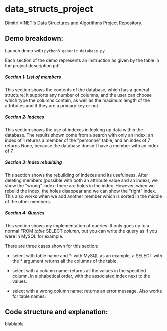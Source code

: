 # data_structs_project

Dimitri VINET's Data Structures and Algorithms Project Repository.

## Demo breakdown:

Launch demo with ``` python3 generic_database.py ```

Each section of the demo represents an instruction as given by the table in the project description pdf.

##### Section 1: List of members

This section shows the contents of the database, which has a general structure: it supports any number of columns, and the user can choose which type the columns contain, as well as the maximum length of the attributes and if they are a primary key or not.


##### Section 2: Indexes

This section shows the use of indexes in looking up data within the database. The results shown come from a search with only an index; an index of 1 returns a member of the "personne" table, and an index of 7 returns None, because the database doesn't have a member with an index of 7.

##### Section 3: Index rebuilding

This section shows the rebuilding of indexes and its usefulness. After deleting members (possible with both an attribute value and an index), we show the "wrong" index: there are holes in the index. However, when we rebuild the index, the holes disappear and we can show the "right" index. This also works when we add another member which is sorted in the middle of the other members.


##### Section 4: Queries

This section shows my implementation of queries. It only goes up to a normal FROM *table* SELECT *column*, but you can write the query as if you were in MySQL for example.

There are three cases shown for this section:

- select with table name and \*: with MySQL as an example, a SELECT with the \* argument returns all the columns of the table.

- select with a column name: returns all the values in the specified column, in alphabetical order, with the associated index next to the values.

- select with a wrong column name: returns an error message. Also works for table names.


## Code structure and explanation:

blablabla



